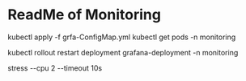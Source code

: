 
# ReadMe of Monitoring

kubectl apply -f grfa-ConfigMap.yml
kubectl get pods -n monitoring

kubectl rollout restart deployment grafana-deployment -n monitoring

stress --cpu 2 --timeout 10s

